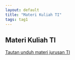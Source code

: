 ```yaml
---
layout: default
title: "Materi Kuliah TI"
tags: tag1
---
```


## Materi Kuliah TI

[Tautan unduh materi jurusan TI](http://bit.ly/nonregstmikti2014)
